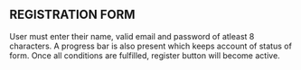 ## REGISTRATION FORM

User must enter their name, valid email and password of atleast 8 characters. A progress bar is also present which keeps account of status of form. Once all conditions are fulfilled, register button will become active.